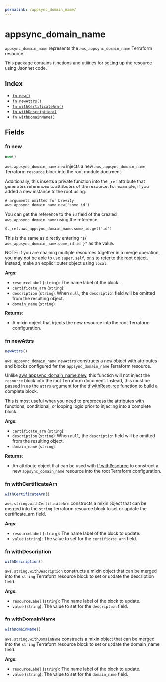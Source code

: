 ```yaml
---
permalink: /appsync_domain_name/
---
```


# appsync_domain_name

`appsync_domain_name` represents the `aws_appsync_domain_name` Terraform resource.



This package contains functions and utilities for setting up the resource using Jsonnet code.


## Index

* [`fn new()`](#fn-new)
* [`fn newAttrs()`](#fn-newattrs)
* [`fn withCertificateArn()`](#fn-withcertificatearn)
* [`fn withDescription()`](#fn-withdescription)
* [`fn withDomainName()`](#fn-withdomainname)

## Fields

### fn new

```ts
new()
```


`aws.appsync_domain_name.new` injects a new `aws_appsync_domain_name` Terraform `resource`
block into the root module document.

Additionally, this inserts a private function into the `_ref` attribute that generates references to attributes of the
resource. For example, if you added a new instance to the root using:

    # arguments omitted for brevity
    aws.appsync_domain_name.new('some_id')

You can get the reference to the `id` field of the created `aws.appsync_domain_name` using the reference:

    $._ref.aws_appsync_domain_name.some_id.get('id')

This is the same as directly entering `"${ aws_appsync_domain_name.some_id.id }"` as the value.

NOTE: if you are chaining multiple resources together in a merge operation, you may not be able to use `super`, `self`,
or `$` to refer to the root object. Instead, make an explicit outer object using `local`.

**Args**:
  - `resourceLabel` (`string`): The name label of the block.
  - `certificate_arn` (`string`): 
  - `description` (`string`):  When `null`, the `description` field will be omitted from the resulting object.
  - `domain_name` (`string`): 

**Returns**:
- A mixin object that injects the new resource into the root Terraform configuration.


### fn newAttrs

```ts
newAttrs()
```


`aws.appsync_domain_name.newAttrs` constructs a new object with attributes and blocks configured for the `appsync_domain_name`
Terraform resource.

Unlike [aws.appsync_domain_name.new](#fn-appsyncdomainnamenew), this function will not inject the `resource`
block into the root Terraform document. Instead, this must be passed in as the `attrs` argument for the
[tf.withResource](https://github.com/tf-libsonnet/core/tree/main/docs#fn-withresource) function to build a complete block.

This is most useful when you need to preprocess the attributes with functions, conditional, or looping logic prior to
injecting into a complete block.

**Args**:
  - `certificate_arn` (`string`): 
  - `description` (`string`):  When `null`, the `description` field will be omitted from the resulting object.
  - `domain_name` (`string`): 

**Returns**:
  - An attribute object that can be used with [tf.withResource](https://github.com/tf-libsonnet/core/tree/main/docs#fn-withresource) to construct a new `appsync_domain_name` resource into the root Terraform configuration.


### fn withCertificateArn

```ts
withCertificateArn()
```

`aws.string.withCertificateArn` constructs a mixin object that can be merged into the `string`
Terraform resource block to set or update the certificate_arn field.



**Args**:
  - `resourceLabel` (`string`): The name label of the block to update.
  - `value` (`string`): The value to set for the `certificate_arn` field.


### fn withDescription

```ts
withDescription()
```

`aws.string.withDescription` constructs a mixin object that can be merged into the `string`
Terraform resource block to set or update the description field.



**Args**:
  - `resourceLabel` (`string`): The name label of the block to update.
  - `value` (`string`): The value to set for the `description` field.


### fn withDomainName

```ts
withDomainName()
```

`aws.string.withDomainName` constructs a mixin object that can be merged into the `string`
Terraform resource block to set or update the domain_name field.



**Args**:
  - `resourceLabel` (`string`): The name label of the block to update.
  - `value` (`string`): The value to set for the `domain_name` field.
